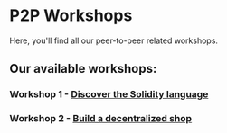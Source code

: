 # P2P Workshops

Here, you'll find all our peer-to-peer related workshops.

## Our available workshops:

### Workshop 1 - [Discover the Solidity language](./1.Solidity)

### Workshop 2 - [Build a decentralized shop](./2.SmartShop)

